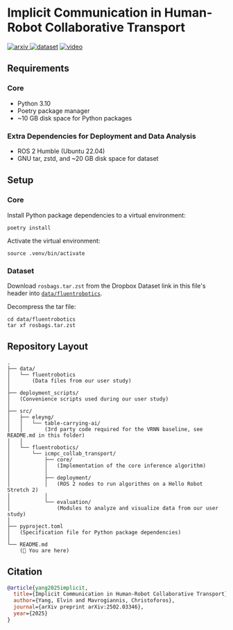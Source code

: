 # Implicit Communication in Human-Robot Collaborative Transport

[![arxiv](https://img.shields.io/badge/Preprint-gray?logo=arxiv&labelColor=B31B1B)
](https://arxiv.org/abs/2502.03346)
[![dataset](<https://img.shields.io/badge/Dataset-gray?logo=dropbox&labelColor=0061FF>)](https://www.dropbox.com/scl/fo/ruzihfyim9n5wx3kcluc6/APV1wxgUifVPQnd12RSqjbo?rlkey=u1d4pdei9jruil1bl4j0fxkmf&st=1e7mman0&dl=0)
[![video](https://img.shields.io/badge/Supplemental_Video-gray?logo=youtube&labelColor=ff0033)](https://youtu.be/0NTDrobSifg)

## Requirements

### Core

* Python 3.10
* Poetry package manager
* ~10 GB disk space for Python packages

### Extra Dependencies for Deployment and Data Analysis

* ROS 2 Humble (Ubuntu 22.04)
* GNU tar, zstd, and ~20 GB disk space for dataset

## Setup

### Core

Install Python package dependencies to a virtual environment:

```shell
poetry install
```

Activate the virtual environment:

```shell
source .venv/bin/activate
```

### Dataset

Download `rosbags.tar.zst` from the Dropbox Dataset link in this file's header into [`data/fluentrobotics`](data/fluentrobotics).

Decompress the tar file:

```shell
cd data/fluentrobotics
tar xf rosbags.tar.zst
```

## Repository Layout

```text
.
├── data/
│   └── fluentrobotics
│       (Data files from our user study)
│
├── deployment_scripts/
│   (Convenience scripts used during our user study)
│
├── src/
│   ├── eleyng/
│   │   └── table-carrying-ai/
│   │       (3rd party code required for the VRNN baseline, see README.md in this folder)
│   │
│   └── fluentrobotics/
│       └── icmpc_collab_transport/
│           ├── core/
│           │   (Implementation of the core inference algorithm)
│           │
│           ├── deployment/
│           │   (ROS 2 nodes to run algorithms on a Hello Robot Stretch 2)
│           │
│           └── evaluation/
│               (Modules to analyze and visualize data from our user study)
│
├── pyproject.toml
│   (Specification file for Python package dependencies)
│
└── README.md
    (📍 You are here)
```

## Citation

```bibtex
@article{yang2025implicit,
  title={Implicit Communication in Human-Robot Collaborative Transport},
  author={Yang, Elvin and Mavrogiannis, Christoforos},
  journal={arXiv preprint arXiv:2502.03346},
  year={2025}
}
```
